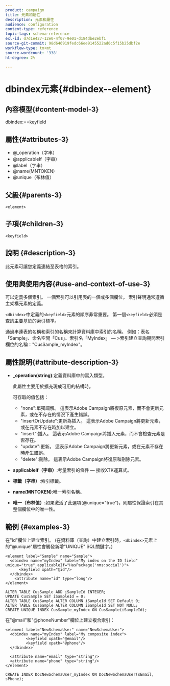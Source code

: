 ```yaml
---
product: campaign
title: 元素和屬性
description: 元素和屬性
audience: configuration
content-type: reference
topic-tags: schema-reference
exl-id: d7d1e427-12e0-4f07-9e01-d184dbe2ebf1
source-git-commit: 98d646919fedc66ee9145522ad0c5f15b25dbf2e
workflow-type: tm+mt
source-wordcount: '338'
ht-degree: 2%

---
```


# dbindex元素{#dbindex--element}

## 內容模型{#content-model-3}

dbindex:==keyfield

## 屬性{#attributes-3}

* @_operation（字串）
* @applicableIf（字串）
* @label（字串）
* @name(MNTOKEN)
* @unique（布林值）

## 父級{#parents-3}

`<element>`

## 子項{#children-3}

`<keyfield>`

## 說明 {#description-3}

此元素可讓您定義連結至表格的索引。

## 使用與使用內容{#use-and-context-of-use-3}

可以定義多個索引。 一個索引可以引用表的一個或多個欄位。 索引聲明通常遵循主架構元素的定義。

`<dbindex>`中定義的`<keyfield>`元素的順序非常重要。 第一個`<keyfield>`必須是查詢主要基於的索引標準。

通過串連表的名稱和索引的名稱來計算資料庫中索引的名稱。 例如：表名「Sample」、命名空間「Cus」、索引名「MyIndex」 — >索引建立查詢期間索引欄位的名稱：&quot;CusSample_myIndex&quot;。

## 屬性說明{#attribute-description-3}

* **_operation(string)**:定義資料庫中的寫入類型。

   此屬性主要用於擴充現成可用的結構時。

   可存取的值包括：

   * &quot;none&quot;:單獨調解。 這表示Adobe Campaign將復原元素，而不會更新元素，或在不存在的情況下產生錯誤。
   * &quot;insertOrUpdate&quot;:更新為插入。 這表示Adobe Campaign將更新元素，或在元素不存在時加以建立。
   * &quot;insert&quot;:插入。 這表示Adobe Campaign將插入元素，而不會檢查元素是否存在。
   * &quot;update&quot;:更新。 這表示Adobe Campaign將更新元素，或在元素不存在時產生錯誤。
   * &quot;delete&quot;:刪除。 這表示Adobe Campaign將復原和刪除元素。

* **applicableIf（字串）**:考量索引的條件 — 接收XTK運算式。
* **標籤（字串）**:索引標籤。
* **name(MNTOKEN)**:唯一索引名稱。
* **唯一（布林值）**:如果激活了此選項(@unique=&quot;true&quot;)，則屬性保證索引在其整個欄位中的唯一性。

## 範例 {#examples-3}

在&quot;id&quot;欄位上建立索引。 (在資料庫（查詢）中建立索引時，`<dbindex>`元素上的&quot;@unique&quot;屬性會觸發新增&quot;UNIQUE&quot; SQL關鍵字。)

```
<element label="Sample" name="Sample">
  <dbindex name="myIndex" label="My index on the ID field" unique="true" applicableIf="HasPackage('nms:social')">
      <keyfield xpath="@id"/>
  </dbindex>
    <attribute name="id" type="long"/>
</element>          
```

```
ALTER TABLE CusSample ADD iSampleId INTEGER;
UPDATE CusSample SET iSampleId = 0;
ALTER TABLE CusSample ALTER COLUMN iSampleId SET Default 0;
ALTER TABLE CusSample ALTER COLUMN iSampleId SET NOT NULL; 
CREATE UNIQUE INDEX CusSample_myIndex ON CusSample(iSampleId);
```

在&quot;@mail&quot;和&quot;@phoneNumber&quot;欄位上建立複合索引：

```
<element label="NewSchemaUser" name="NewSchemaUser">
  <dbindex name="myIndex" label="My composite index">
         <keyfield xpath="@email"/>
         <keyfield xpath="@phone"/>
  </dbindex>
  
  <attribute name="email" type="string"/>
  <attribute name="phone" type="string"/>
</element>      
```

```
CREATE INDEX DocNewSchemaUser_myIndex ON DocNewSchemaUser(sEmail, sPhone);
```

